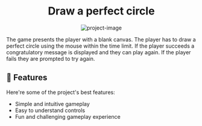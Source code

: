 <h1 align="center" id="title">Draw a perfect circle</h1>

<p align="center"><img src="https://i.pinimg.com/originals/96/c0/eb/96c0eb676f2d9af3850da2c092ae47ba.jpg" alt="project-image"></p>

<p id="description">The game presents the player with a blank canvas. The player has to draw a perfect circle using the mouse within the time limit. If the player succeeds a congratulatory message is displayed and they can play again. If the player fails they are prompted to try again.</p>

  
  
<h2>🧐 Features</h2>

Here're some of the project's best features:

*   Simple and intuitive gameplay
*   Easy to understand controls
*   Fun and challenging gameplay experience
